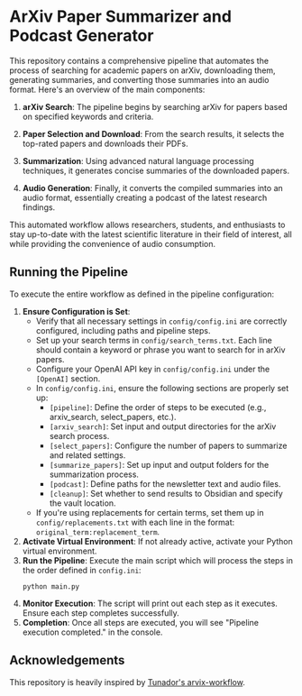# ArXiv Paper Summarizer and Podcast Generator

This repository contains a comprehensive pipeline that automates the process of searching for academic papers on arXiv, downloading them, generating summaries, and converting those summaries into an audio format. Here's an overview of the main components:

1. **arXiv Search**: The pipeline begins by searching arXiv for papers based on specified keywords and criteria.

2. **Paper Selection and Download**: From the search results, it selects the top-rated papers and downloads their PDFs.

3. **Summarization**: Using advanced natural language processing techniques, it generates concise summaries of the downloaded papers.

4. **Audio Generation**: Finally, it converts the compiled summaries into an audio format, essentially creating a podcast of the latest research findings.

This automated workflow allows researchers, students, and enthusiasts to stay up-to-date with the latest scientific literature in their field of interest, all while providing the convenience of audio consumption.


## Running the Pipeline

To execute the entire workflow as defined in the pipeline configuration:

1. **Ensure Configuration is Set**: 
   - Verify that all necessary settings in `config/config.ini` are correctly configured, including paths and pipeline steps.
   - Set up your search terms in `config/search_terms.txt`. Each line should contain a keyword or phrase you want to search for in arXiv papers.
   - Configure your OpenAI API key in `config/config.ini` under the `[OpenAI]` section.
   - In `config/config.ini`, ensure the following sections are properly set up:
     - `[pipeline]`: Define the order of steps to be executed (e.g., arxiv_search, select_papers, etc.).
     - `[arxiv_search]`: Set input and output directories for the arXiv search process.
     - `[select_papers]`: Configure the number of papers to summarize and related settings.
     - `[summarize_papers]`: Set up input and output folders for the summarization process.
     - `[podcast]`: Define paths for the newsletter text and audio files.
     - `[cleanup]`: Set whether to send results to Obsidian and specify the vault location.
   - If you're using replacements for certain terms, set them up in `config/replacements.txt` with each line in the format: `original_term:replacement_term`.
2. **Activate Virtual Environment**: If not already active, activate your Python virtual environment.
3. **Run the Pipeline**: Execute the main script which will process the steps in the order defined in `config.ini`:
    ```
    python main.py
    ```
4. **Monitor Execution**: The script will print out each step as it executes. Ensure each step completes successfully.
5. **Completion**: Once all steps are executed, you will see "Pipeline execution completed." in the console.

## Acknowledgements

This repository is heavily inspired by [Tunador's arvix-workflow](https://github.com/evintunador).